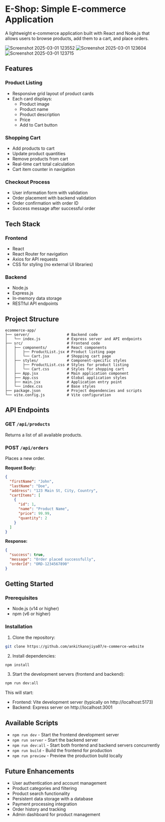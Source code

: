 # E-Shop: Simple E-commerce Application

A lightweight e-commerce application built with React and Node.js that allows users to browse products, add them to a cart, and place orders.


![Screenshot 2025-03-01 123552](https://github.com/user-attachments/assets/b9b723da-718e-4700-be44-2e015f8e081a)
![Screenshot 2025-03-01 123604](https://github.com/user-attachments/assets/19b8ade7-75a5-44f1-bbba-8c03a2a1deba)
![Screenshot 2025-03-01 123715](https://github.com/user-attachments/assets/df8b2259-b4ab-42f8-8dcd-010109717a08)

## Features

### Product Listing
- Responsive grid layout of product cards
- Each card displays:
  - Product image
  - Product name
  - Product description
  - Price
  - Add to Cart button

### Shopping Cart
- Add products to cart
- Update product quantities
- Remove products from cart
- Real-time cart total calculation
- Cart item counter in navigation

### Checkout Process
- User information form with validation
- Order placement with backend validation
- Order confirmation with order ID
- Success message after successful order

## Tech Stack

### Frontend
- React 
- React Router for navigation
- Axios for API requests
- CSS for styling (no external UI libraries)

### Backend
- Node.js
- Express.js
- In-memory data storage
- RESTful API endpoints

## Project Structure

```
ecommerce-app/
├── server/                 # Backend code
│   └── index.js            # Express server and API endpoints
├── src/                    # Frontend code
│   ├── components/         # React components
│   │   ├── ProductList.jsx # Product listing page
│   │   └── Cart.jsx        # Shopping cart page
│   ├── styles/             # Component-specific styles
│   │   ├── ProductList.css # Styles for product listing
│   │   └── Cart.css        # Styles for shopping cart
│   ├── App.jsx             # Main application component
│   ├── App.css             # Global application styles
│   ├── main.jsx            # Application entry point
│   └── index.css           # Base styles
├── package.json            # Project dependencies and scripts
└── vite.config.js          # Vite configuration
```

## API Endpoints

### GET `/api/products`
Returns a list of all available products.

### POST `/api/orders`
Places a new order.

**Request Body:**
```json
{
  "firstName": "John",
  "lastName": "Doe",
  "address": "123 Main St, City, Country",
  "cartItems": [
    {
      "id": 1,
      "name": "Product Name",
      "price": 99.99,
      "quantity": 2
    }
  ]
}
```

**Response:**
```json
{
  "success": true,
  "message": "Order placed successfully",
  "orderId": "ORD-1234567890"
}
```

## Getting Started

### Prerequisites
- Node.js (v14 or higher)
- npm (v6 or higher)

### Installation

1. Clone the repository:
```bash
git clone https://github.com/ankitkanojiya07/e-commerce-website
```

2. Install dependencies:
```bash
npm install
```

3. Start the development servers (frontend and backend):
```bash
npm run dev:all
```

This will start:
- Frontend: Vite development server (typically on http://localhost:5173)
- Backend: Express server on http://localhost:3001

## Available Scripts

- `npm run dev` - Start the frontend development server
- `npm run server` - Start the backend server
- `npm run dev:all` - Start both frontend and backend servers concurrently
- `npm run build` - Build the frontend for production
- `npm run preview` - Preview the production build locally

## Future Enhancements

- User authentication and account management
- Product categories and filtering
- Product search functionality
- Persistent data storage with a database
- Payment processing integration
- Order history and tracking
- Admin dashboard for product management
